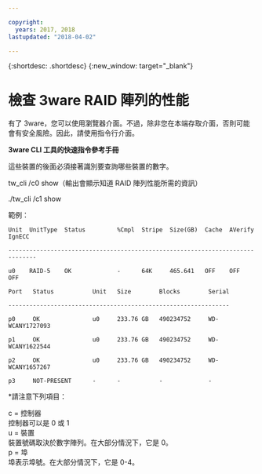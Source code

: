 ```yaml
---

copyright:
  years: 2017, 2018
lastupdated: "2018-04-02"

---
```


{:shortdesc: .shortdesc}
{:new_window: target="_blank"}

# 檢查 3ware RAID 陣列的性能

有了 3ware，您可以使用瀏覽器介面。不過，除非您在本端存取介面，否則可能會有安全風險。因此，請使用指令行介面。

<!--You can download the 3ware CLI utilities the software Library, located in the bottom of Customer Portal.  Please check http://downloads.service.softlayer.com for the latest version (VPN access required to access the downloads page). -->

**3ware CLI 工具的快速指令參考手冊**

這些裝置的後面必須接著識別要查詢哪些裝置的數字。

tw_cli /c0 show（輸出會顯示知道 RAID 陣列性能所需的資訊）

./tw_cli /c1 show

範例：

    Unit  UnitType  Status         %Cmpl  Stripe  Size(GB)  Cache  AVerify  IgnECC

    ------------------------------------------------------------------------------

    u0    RAID-5    OK             -      64K     465.641   OFF    OFF      OFF    

    Port   Status           Unit   Size        Blocks        Serial

    ---------------------------------------------------------------

    p0     OK               u0     233.76 GB   490234752     WD-WCANY1727093

    p1     OK               u0     233.76 GB   490234752     WD-WCANY1622544

    p2     OK               u0     233.76 GB   490234752     WD-WCANY1657267

    p3     NOT-PRESENT      -      -           -             -

*請注意下列項目：

c = 控制器<br/>
控制器可以是 0 或 1<br/>
u = 裝置<br/>
裝置號碼取決於數字陣列。在大部分情況下，它是 0。<br/>
p = 埠<br/>
埠表示埠號。在大部分情況下，它是 0-4。
